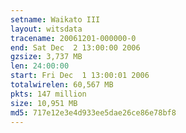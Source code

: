 ```yaml
---
setname: Waikato III
layout: witsdata
tracename: 20061201-000000-0
end: Sat Dec  2 13:00:00 2006
gzsize: 3,737 MB
len: 24:00:00
start: Fri Dec  1 13:00:01 2006
totalwirelen: 60,567 MB
pkts: 147 million
size: 10,951 MB
md5: 717e12e3e4d933ee5dae26ce86e78bf8
---
```

